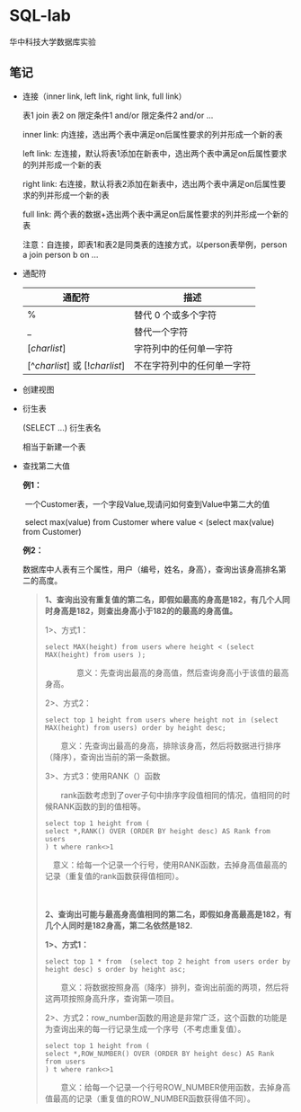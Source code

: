 # SQL-lab
华中科技大学数据库实验

## 笔记

* 连接（inner link, left link, right link, full link）

    表1 join 表2 on 限定条件1 and/or 限定条件2 and/or ...

    inner link: 内连接，选出两个表中满足on后属性要求的列并形成一个新的表

    left link: 左连接，默认将表1添加在新表中，选出两个表中满足on后属性要求的列并形成一个新的表

    right link: 右连接，默认将表2添加在新表中，选出两个表中满足on后属性要求的列并形成一个新的表

    full link: 两个表的数据+选出两个表中满足on后属性要求的列并形成一个新的表

    注意：自连接，即表1和表2是同类表的连接方式，以person表举例，person a join person b on ...

* 通配符

    | 通配符                         | 描述                       |
    | ------------------------------ | -------------------------- |
    | %                              | 替代 0 个或多个字符        |
    | _                              | 替代一个字符               |
    | [*charlist*]                   | 字符列中的任何单一字符     |
    | [^*charlist*] 或 [!*charlist*] | 不在字符列中的任何单一字符 |

* 创建视图

* 衍生表

    (SELECT ...) 衍生表名

    相当于新建一个表

* 查找第二大值

    **例1：**

    ​     一个Customer表，一个字段Value,现请问如何查到Value中第二大的值

    ​     select max(value) from Customer where value < (select max(value) from Customer)

    **例2：**

    ​    数据库中人表有三个属性，用户（编号，姓名，身高），查询出该身高排名第二的高度。

      

    > **1、查询出没有重复值的第二名，即假如最高的身高是182，有几个人同时身高是182，则查出身高小于182的的最高的身高值。**
    >
    > 1>、方式1：
    >
    > ```
    > select MAX(height) from users where height < (select MAX(height) from users );
    > ```
    >
    > 　　　　意义：先查询出最高的身高值，然后查询身高小于该值的最高身高。
    >
    > 2>、方式2：
    >
    > ```
    > select top 1 height from users where height not in (select MAX(height) from users) order by height desc;
    > ```
    >
    > 　　意义：先查询出最高的身高，排除该身高，然后将数据进行排序（降序），查询出当前的第一条数据。
    >
    >  
    >
    > 3>、方式3：使用RANK（）函数
    >
    > 　　rank函数考虑到了over子句中排序字段值相同的情况，值相同的时候RANK函数的到的值相等。
    >
    > ```
    > select top 1 height from (
    > select *,RANK() OVER (ORDER BY height desc) AS Rank from users
    > ) t where rank<>1
    > ```
    >
    >  　意义：给每一个记录一个行号，使用RANK函数，去掉身高值最高的记录（重复值的rank函数获得值相同）。
    >
    > 　　
    >
    > **2、查询出可能与最高身高值相同的第二名，即假如身高最高是182，有几个人同时是182身高，第二名依然是182.**
    >
    > **1>、方式1：**
    >
    > ```
    > select top 1 * from  (select top 2 height from users order by height desc) s order by height asc;
    > ```
    >
    > 　　意义：将数据按照身高（降序）排列，查询出前面的两项，然后将这两项按照身高升序，查询第一项目。
    >
    >  
    >
    > 2>、方式2：row_number函数的用途是非常广泛，这个函数的功能是为查询出来的每一行记录生成一个序号（不考虑重复值）。
    >
    > ```
    > select top 1 height from (
    > select *,ROW_NUMBER() OVER (ORDER BY height desc) AS Rank from users
    > ) t where rank<>1
    > ```
    >
    > 　　意义：给每一个记录一个行号ROW_NUMBER使用函数，去掉身高值最高的记录（重复值的ROW_NUMBER函数获得值不同）。